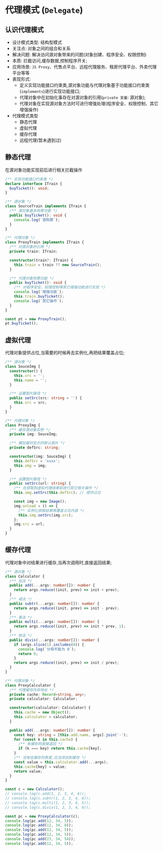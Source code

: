 <!--
 * @Author: chenfengbukeyimi 2590856083@qq.com
 * @LastEditors: chenfengbukeyimi 2590856083@qq.com
 * Copyright (c) 2023 by chenfengbukeyimi, All Rights Reserved.
-->

# 代理模式 (`Delegate`)

## 认识代理模式

- 设计模式类型: 结构型模式
- 关注点: 对象之间的组合和关系
- 解决问题: 解决访问源对象带来的问题(对象创建、程序安全、权限控制)
- 本质: 拦截访问,缓存数据,控制程序开关;
- 应用场景: `JS Proxy`、代售点平台、远程代理服务、租房代理平台、外卖代理平台等等
- 表现形式:
  - 定义实现功能接口约束类,源对象功能与代理对象基于功能接口约束类(`implements`)进行实现功能接口;
  - 代理对象中在初始化事存在对源对象的引用(`private 变量`: 源对象);
  - 代理对象在实现源对象方法时可进行增强处理(程序安全、权限控制、其它增强操作)
- 代理模式类型
  - 静态代理
  - 虚拟代理
  - 缓存代理
  - 远程代理(暂未遇到过)

## 静态代理

在源对象功能实现前后进行相关拦截操作

```ts
/** 实现功能接口约束类 */
declare interface ITrain {
  buyTicket(): void;
}

/** 源对象 */
class SourceTrain implements ITrain {
  /** 源对象基本购票功能 */
  public buyTicket(): void {
    console.log(`源购票`);
  }
}

/** 代理对象 */
class ProxyTrain implements ITrain {
  /** 对源对象的引用 */
  private train: ITrain;

  constructor(train?: ITrain) {
    this.train = train ?? new SourceTrain();
  }

  /** 代理对象购票功能 */
  public buyTicket(): void {
    /** 对程序安全、权限控制等其它增强功能进行实现 */
    console.log(`增强功能`);
    this.train.buyTicket();
    console.log(`其它操作`);
  }
}

const pt = new ProxyTrain();
pt.buyTicket();
```

## 虚拟代理

代理对象提供占位,当需要的时候再去实例化,再把结果覆盖占位;

```ts
/** 源对象 */
class SouceImg {
  constructor() {
    this.src = '';
    this.name = '';
  }

  /** 设置图片路径 */
  public setSrc(src: string = '') {
    this.src = src;
  }
}

/** 代理对象 */
class ProxyImg {
  /** 缓存源对象实例 */
  private img: SouceImg;

  /** 懒加载时显示的默认图片 */
  private defSrc: string;

  constructor(img: SouceImg) {
    this.defSrc = 'xxxx';
    this.img = img;
  }

  /** 设置图片路径 */
  public setSrc(url: string) {
    /** 在获取到虚拟代理结果前进行其它相关操作 */
    this.img.setSrc(this.defSrc); // 提供占位

    const img = new Image();
    img.onload = () => {
      /** 实例化获取结果再覆盖占位内容 */
      this.img.setSrc(img.src);
    };
    img.src = url;
  }
}
```

## 缓存代理

代理对象中对结果进行缓存,当再次调用时,直接返回结果;

```ts
/** 源对象 */
class Calculator {
  /** 加法 */
  public add(...args: number[]): number {
    return args.reduce((init, prev) => init + prev);
  }
  /** 减法 */
  public subtr(...args: number[]): number {
    return args.reduce((init, prev) => init - prev);
  }
  /** 乘法 */
  public multi(...args: number[]): number {
    return args.reduce((init, prev) => init * prev, 1);
  }
  /** 除法 */
  public divis(...args: number[]): number {
    if (args.slice(1).includes(0)) {
      console.log(`分母不能为 0`);
      return 0;
    }
    return args.reduce((init, prev) => init / prev);
  }
}

/** 代理对象 */
class ProxyCalculator {
  /** 代理缓存内存地址 */
  private cache: Record<string, any>;
  private calculator: Calculator;

  constructor(calculator: Calculator) {
    this.cache = new Object();
    this.calculator = calculator;
  }

  public add(...args: number[]): number {
    const key: string = [this.add.name, args].join('-');
    for (const k in this.cache) {
      /** 有缓存则直接返回 */
      if (k === key) return this.cache[key];
    }
    /** 没有在缓存列表里,应当添加到缓存 */
    const value = this.calculator.add(...args);
    this.cache[key] = value;
    return value;
  }
}

const c = new Calculator();
// console.log(c.add(1, 2, 3, 4, 6));
// console.log(c.subtr(1, 2, 3, 4, 6));
// console.log(c.multi(1, 2, 3, 4, 5));
// console.log(c.divis(1, 2, 3, 4, 6));

const pc = new ProxyCalculator(c);
console.log(pc.add(12, 34, 5));
console.log(pc.add(12, 34, 8));
console.log(pc.add(12, 34, 5));
console.log(pc.add(12, 34, 5));
console.log(pc.add(23, 34, 54));
console.log(pc.add(12, 34, 5));
```
